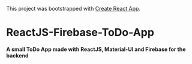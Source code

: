 This project was bootstrapped with [Create React App](https://github.com/facebook/create-react-app).

# ReactJS-Firebase-ToDo-App

<h4> A small ToDo App made with ReactJS, Material-UI and Firebase for the backend </h4>

